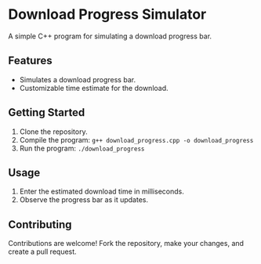 # Download Progress Simulator

A simple C++ program for simulating a download progress bar.

## Features

- Simulates a download progress bar.
- Customizable time estimate for the download.

## Getting Started

1. Clone the repository.
2. Compile the program: `g++ download_progress.cpp -o download_progress`
3. Run the program: `./download_progress`

## Usage

1. Enter the estimated download time in milliseconds.
2. Observe the progress bar as it updates.

## Contributing

Contributions are welcome! Fork the repository, make your changes, and create a pull request.

